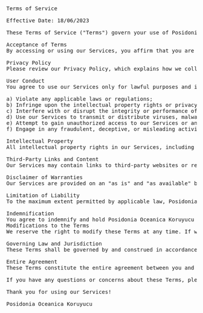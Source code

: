 <pre>
Terms of Service

Effective Date: 18/06/2023

These Terms of Service ("Terms") govern your use of Posidonia Oceanica Koruyucu's services, including but not limited to our website, mobile applications, and any other related products or services (collectively, the "Services"). By accessing or using our Services, you agree to be bound by these Terms. If you do not agree with any part of these Terms, please do not use our Services.

Acceptance of Terms
By accessing or using our Services, you affirm that you are at least 18 years old and have the legal capacity to enter into these Terms. If you are using our Services on behalf of an organization, you represent and warrant that you have the authority to bind that organization to these Terms.

Privacy Policy
Please review our Privacy Policy, which explains how we collect, use, and disclose your personal information. By using our Services, you consent to the collection, use, and disclosure of your personal information as described in our Privacy Policy.

User Conduct
You agree to use our Services only for lawful purposes and in a manner consistent with these Terms and any applicable laws and regulations. You are solely responsible for any content you submit, transmit, or display using our Services. You must not:

a) Violate any applicable laws or regulations;
b) Infringe upon the intellectual property rights or privacy rights of others;
c) Interfere with or disrupt the integrity or performance of our Services;
d) Use our Services to transmit or distribute viruses, malware, or any other harmful computer code;
e) Attempt to gain unauthorized access to our Services or any accounts, systems, or networks connected to our Services;
f) Engage in any fraudulent, deceptive, or misleading activities.

Intellectual Property
All intellectual property rights in our Services, including but not limited to copyrights, trademarks, patents, and trade secrets, are the property of Posidonia Oceanica Koruyucu or its licensors. You may not copy, modify, distribute, transmit, display, reproduce, or create derivative works based upon our Services or any part thereof, without our prior written consent.

Third-Party Links and Content
Our Services may contain links to third-party websites or resources that are not owned or controlled by Posidonia Oceanica Koruyucu. We do not endorse or assume any responsibility for any such third-party websites or resources. You acknowledge and agree that we shall not be liable for any loss or damage caused by your use of any third-party websites or resources.

Disclaimer of Warranties
Our Services are provided on an "as is" and "as available" basis, without any warranties of any kind, whether express or implied. Posidonia Oceanica Koruyucu disclaims all warranties, including but not limited to warranties of merchantability, fitness for a particular purpose, and non-infringement. We do not warrant that our Services will be uninterrupted, error-free, or secure.

Limitation of Liability
To the maximum extent permitted by applicable law, Posidonia Oceanica Koruyucu and its directors, officers, employees, and agents shall not be liable for any indirect, incidental, special, consequential, or punitive damages, or any loss of profits or revenue, arising out of or in connection with your use of our Services.

Indemnification
You agree to indemnify and hold Posidonia Oceanica Koruyucu and its directors, officers, employees, and agents harmless from any claims, losses, liabilities, damages, costs, or expenses, including reasonable attorneys' fees, arising out of or in connection with your use of our Services or your violation of these Terms.
Modifications to the Terms
We reserve the right to modify these Terms at any time. If we make material changes to these Terms, we will provide notice through our Services or by other means. Your continued use of our Services after the effective date of the modified Terms constitutes your acceptance of the changes.

Governing Law and Jurisdiction
These Terms shall be governed by and construed in accordance with the laws of . Any disputes arising out of or in connection with these Terms shall be subject to the exclusive jurisdiction of the courts of Turkey.

Entire Agreement
These Terms constitute the entire agreement between you and Posidonia Oceanica Koruyucu regarding your use of our Services and supersede any prior or contemporaneous agreements, understandings, or representations.

If you have any questions or concerns about these Terms, please contact us at yigitgumus0962@gmail.com.

Thank you for using our Services!

Posidonia Oceanica Koruyucu
</pre>
